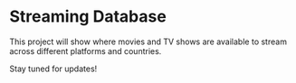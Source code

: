 # Streaming Database

This project will show where movies and TV shows are available to stream across different platforms and countries.

Stay tuned for updates!
